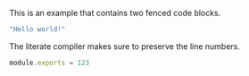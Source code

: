 This is an example that contains two fenced code blocks.

```javascript
"Hello world!"
```

The literate compiler makes sure to preserve the line numbers.

```javascript
module.exports = 123
```
